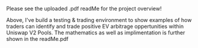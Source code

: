 Please see the uploaded .pdf readMe for the project overview!

Above, I've build a testing & trading environment to show examples 
of how traders can identify and trade positive EV arbitrage oppertunities
within Uniswap V2 Pools. The mathematics as well as implimentation is further
shown in the readMe.pdf
